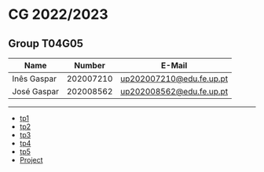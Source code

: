 # CG 2022/2023

## Group T04G05
| Name             | Number    | E-Mail                          |
| ---------------- | --------- | --------------------------------|
| Inês Gaspar      | 202007210 | up202007210@edu.fe.up.pt        |
| José Gaspar      | 202008562 | up202008562@edu.fe.up.pt        |

----

  - [tp1](tp1/README.md)
  - [tp2](tp2/README.md)
  - [tp3](tp3/README.md)
  - [tp4](tp4/README.md)
  - [tp5](tp5/README.md)
  - [Project](project/README.md)
